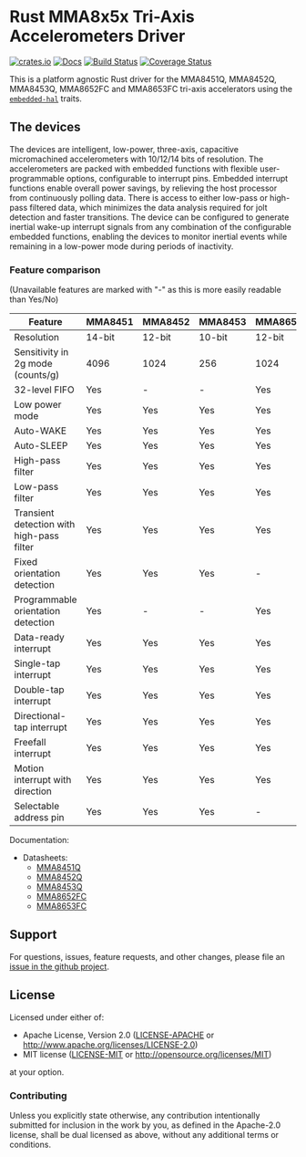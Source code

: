 # Rust MMA8x5x Tri-Axis Accelerometers Driver

[![crates.io](https://img.shields.io/crates/v/mma8x5x.svg)](https://crates.io/crates/mma8x5x)
[![Docs](https://docs.rs/mma8x5x/badge.svg)](https://docs.rs/mma8x5x)
[![Build Status](https://travis-ci.com/eldruin/mma8x5x-rs.svg?branch=master)](https://travis-ci.com/eldruin/mma8x5x-rs)
[![Coverage Status](https://coveralls.io/repos/github/eldruin/mma8x5x-rs/badge.svg?branch=master)](https://coveralls.io/github/eldruin/mma8x5x-rs?branch=master)

This is a platform agnostic Rust driver for the MMA8451Q, MMA8452Q, MMA8453Q, MMA8652FC
and MMA8653FC tri-axis accelerators using the [`embedded-hal`] traits.

<!-- TODO
This driver allows you to:
-->

<!-- TODO
[Introductory blog post](TODO)
-->

## The devices

The devices are intelligent, low-power, three-axis, capacitive micromachined accelerometers
with 10/12/14 bits of resolution. The accelerometers are packed with embedded functions with flexible
user-programmable options, configurable to interrupt pins. Embedded interrupt functions
enable overall power savings, by relieving the host processor from continuously polling data.
There is access to either low-pass or high-pass filtered data, which minimizes the data
analysis required for jolt detection and faster transitions. The device can be configured to
generate inertial wake-up interrupt signals from any combination of the configurable embedded
functions, enabling the devices to monitor inertial events while remaining in a low-power
mode during periods of inactivity.

### Feature comparison

(Unavailable features are marked with "-" as this is more easily readable than Yes/No)

| Feature                                   | MMA8451 | MMA8452 | MMA8453 | MMA8652 | MMA8653 |
|-------------------------------------------|---------|---------|---------|---------|---------|
| Resolution                                | 14-bit  | 12-bit  | 10-bit  | 12-bit  | 10-bit  |
| Sensitivity in 2g mode (counts/g)         | 4096    | 1024    | 256     | 1024    | 256     |
| 32-level FIFO                             | Yes     | -       | -       | Yes     | -       |
| Low power mode                            | Yes     | Yes     | Yes     | Yes     | Yes     |
| Auto-WAKE                                 | Yes     | Yes     | Yes     | Yes     | Yes     |
| Auto-SLEEP                                | Yes     | Yes     | Yes     | Yes     | Yes     |
| High-pass filter                          | Yes     | Yes     | Yes     | Yes     | -       |
| Low-pass filter                           | Yes     | Yes     | Yes     | Yes     | Yes     |
| Transient detection with high-pass filter | Yes     | Yes     | Yes     | Yes     | -       |
| Fixed orientation detection               | Yes     | Yes     | Yes     | -       | Yes     |
| Programmable orientation detection        | Yes     | -       | -       | Yes     | -       |
| Data-ready interrupt                      | Yes     | Yes     | Yes     | Yes     | Yes     |
| Single-tap interrupt                      | Yes     | Yes     | Yes     | Yes     | -       |
| Double-tap interrupt                      | Yes     | Yes     | Yes     | Yes     | -       |
| Directional-tap interrupt                 | Yes     | Yes     | Yes     | Yes     | -       |
| Freefall interrupt                        | Yes     | Yes     | Yes     | Yes     | Yes     |
| Motion interrupt with direction           | Yes     | Yes     | Yes     | Yes     | -       |
| Selectable address pin                    | Yes     | Yes     | Yes     | -       | -       |

Documentation:
- Datasheets:
    - [MMA8451Q](https://www.nxp.com/docs/en/data-sheet/MMA8451Q.pdf)
    - [MMA8452Q](https://www.nxp.com/docs/en/data-sheet/MMA8452Q.pdf)
    - [MMA8453Q](https://www.nxp.com/docs/en/data-sheet/MMA8453Q.pdf)
    - [MMA8652FC](https://www.nxp.com/docs/en/data-sheet/MMA8652FC.pdf)
    - [MMA8653FC](https://www.nxp.com/docs/en/data-sheet/MMA8653FC.pdf)

<!--
## Usage

To use this driver, import this crate and an `embedded_hal` implementation,
then instantiate the appropriate device.

Please find additional examples using hardware in this repository: [driver-examples]

[driver-examples]: https://github.com/eldruin/driver-examples

```rust
```
-->

## Support

For questions, issues, feature requests, and other changes, please file an
[issue in the github project](https://github.com/eldruin/mma8x5x-rs/issues).

## License

Licensed under either of:

 * Apache License, Version 2.0 ([LICENSE-APACHE](LICENSE-APACHE) or
   http://www.apache.org/licenses/LICENSE-2.0)
 * MIT license ([LICENSE-MIT](LICENSE-MIT) or
   http://opensource.org/licenses/MIT)

at your option.

### Contributing

Unless you explicitly state otherwise, any contribution intentionally submitted
for inclusion in the work by you, as defined in the Apache-2.0 license, shall
be dual licensed as above, without any additional terms or conditions.

[`embedded-hal`]: https://github.com/rust-embedded/embedded-hal
